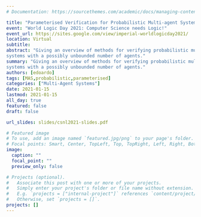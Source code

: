 ```yaml
---
# Documentation: https://sourcethemes.com/academic/docs/managing-content/

title: "Parameterised Verification for Probabilistic Multi-agent Systems"
event: "World Logic Day 2021: Computer Science needs Logic!"
event_url: https://sites.google.com/view/imperial-worldlogicday2021/
location: Virtual
subtitle: 
abstract: "Giving an overview of methods for verifying probabilistic multi-agent
systems with a possibly unbounded number of agents."
summary: "Giving an overview of methods for verifying probabilistic multi-agent
systems with a possibly unbounded number of agents."
authors: [edoardo]
tags: [MAS,probabilistic,parameterised]
categories: ["Multi-Agent Systems"]
date: 2021-01-15
lastmod: 2021-01-15
all_day: true
featured: false
draft: false

url_slides: slides/csnl2021-slides.pdf

# Featured image
# To use, add an image named `featured.jpg/png` to your page's folder.
# Focal points: Smart, Center, TopLeft, Top, TopRight, Left, Right, BottomLeft, Bottom, BottomRight.
image:
  caption: ""
  focal_point: ""
  preview_only: false

# Projects (optional).
#   Associate this post with one or more of your projects.
#   Simply enter your project's folder or file name without extension.
#   E.g. `projects = ["internal-project"]` references `content/project/deep-learning/index.md`.
#   Otherwise, set `projects = []`.
projects: []
---
```

